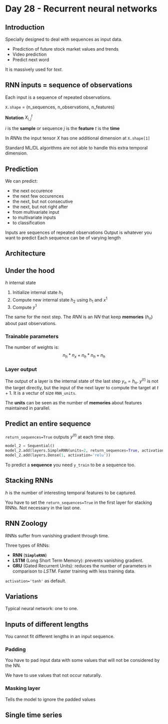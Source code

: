 <!-- markdownlint-configure-file { "MD024": { "siblings_only": true } } -->

# Day 28 - Recurrent neural networks

## Introduction

Specially designed to deal with sequences as input data.

- Prediction of future stock market values and trends
- Video prediction
- Predict next word

It is massively used for _text_.

## RNN inputs = sequence of observations

Each input is a sequence of repeated observations.

`X.shape` = (n_sequences, n_observations, n_features)

**Notation** $X^t_{i,j}$

$i$ is the **sample** or sequence
$j$ is the **feature**
$t$ is the **time**

In _RNNs_ the input tensor $X$ has one additional dimension at `X.shape[1]`

Standard ML/DL algorithms are not able to handle this extra temporal dimension.

## Prediction

We can predict:

- the next occurence
- the next few occurences
- the next, but not consecutive
- the next, but not right after
- from multivariate input
- to multivariate inputs
- to classification

Inputs are sequences of repeated observations
Output is whatever you want to predict
Each sequence can be of varying length

## Architecture

## Under the hood

$h$ internal state

1. Initialize internal state $h_1$
2. Compute new internal state $h_2$ using $h_1$ and $x^1$
3. Compute $y^1$

The same for the next step.
The _RNN_ is an _NN_ that keep **memories** ($h_n$) about past observations.

### Trainable parameters

The number of weights is:
$$n_h*n_x+n_h*n_h+n_h$$

### Layer output

The output of a layer is the internal state of the last step $y_n = h_n$.
$y^{(t)}$ is not the target directly, but the input of the next layer to compute the target at $t + 1$.
It is a vectur of size `RNN_units`.

The **units** can be seen as the number of **memories** about features maintained in parallel.

## Predict an entire sequence

`return_sequences=True` outputs $y^{(t)}$ at each time step.

```python
model_2 = Sequential()
model_2.add(layers.SimpleRNN(units=2, return_sequences=True, activation='tanh'))
model_2.add(layers.Dense(1, activation='relu'))
```

To predict a **sequence** you need `y_train` to be a sequence too.

## Stacking RNNs

$h$ is the number of interesting temporal features to be captured.

You have to set the `return_sequences=True` in the first layer for stacking RNNs. Not necessary in the last one.

## RNN Zoology

RNNs suffer from vanishing gradient through time.

Three types of RNNs:

- **RNN** (**`SimpleRNN`**)
- **LSTM** (Long Short Term Memory): prevents vanishing gradient.
- **GRU** (Gated Recurrent Units): reduces the number of parameters in comparison to _LSTM_. Faster training with less training data.

`activation='tanh'` as default.

## Variations

Typical neural network: one to one.

## Inputs of different lengths

You cannot fit different lengths in an input sequence.

### Padding

You have to pad input data with some values that will not be considered by the NN.

We have to use values that not occur naturally.

### Masking layer

Tells the model to ignore the padded values

## Single time series
